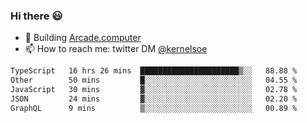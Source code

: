 ### Hi there 😃

- 🔨 Building [Arcade.computer](https://arcade.computer)
- 📫 How to reach me: twitter DM [@kernelsoe](https://twitter.com/kernelsoe)

<!--START_SECTION:waka-->

```txt
TypeScript   16 hrs 26 mins  ██████████████████████▒░░   88.88 %
Other        50 mins         █░░░░░░░░░░░░░░░░░░░░░░░░   04.55 %
JavaScript   30 mins         ▓░░░░░░░░░░░░░░░░░░░░░░░░   02.78 %
JSON         24 mins         ▓░░░░░░░░░░░░░░░░░░░░░░░░   02.20 %
GraphQL      9 mins          ▒░░░░░░░░░░░░░░░░░░░░░░░░   00.89 %
```

<!--END_SECTION:waka-->

